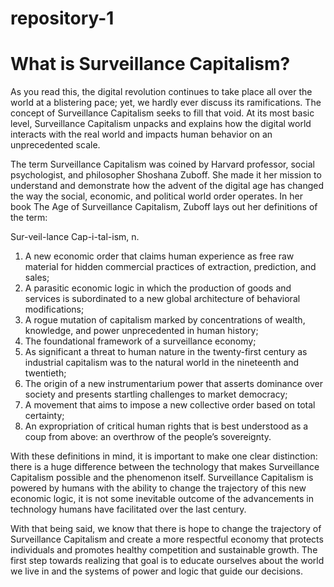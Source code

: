 # repository-1

# **What is Surveillance Capitalism?** #

<p>As you read this, the digital revolution continues to take place all over the world at a blistering pace; yet, we hardly ever discuss its ramifications. The concept of Surveillance Capitalism seeks to fill that void. At its most basic level, Surveillance Capitalism unpacks and explains how the digital world interacts with the real world and impacts human behavior on an unprecedented scale.</p>

<p>The term Surveillance Capitalism was coined by Harvard professor, social psychologist, and philosopher Shoshana Zuboff. She made it her mission to understand and demonstrate how the advent of the digital age has changed the way the social, economic, and political world order operates. In her book The Age of Surveillance Capitalism, Zuboff lays out her definitions of the term:</p>

<p>Sur-veil-lance Cap-i-tal-ism, n.<br>
<ol>
<li>A new economic order that claims human experience as free raw material for hidden commercial practices of extraction, prediction, and sales; </li>
<li>A parasitic economic logic in which the production of goods and services is subordinated to a new global architecture of behavioral modifications; </li>
<li>A rogue mutation of capitalism marked by concentrations of wealth, knowledge, and power unprecedented in human history; </li>
<li>The foundational framework of a surveillance economy; </li>
<li>As significant a threat to human nature in the twenty-first century as industrial capitalism was to the natural world in the nineteenth and twentieth; </li>
<li>The origin of a new instrumentarium power that asserts dominance over society and presents startling challenges to market democracy; </li>
<li>A movement that aims to impose a new collective order based on total certainty; </li>
<li>An expropriation of critical human rights that is best understood as a coup from above: an overthrow of the people’s sovereignty.</li>
</ol>
</p>

<p>With these definitions in mind, it is important to make one clear distinction: there is a huge difference between the technology that makes Surveillance Capitalism possible and the phenomenon itself. Surveillance Capitalism is powered by humans with the ability to change the trajectory of this new economic logic, it is not some inevitable outcome of the advancements in technology humans have facilitated over the last century.</p>

<p>With that being said, we know that there is hope to change the trajectory of Surveillance Capitalism and create a more respectful economy that protects individuals and promotes healthy competition and sustainable growth. The first step towards realizing that goal is to educate ourselves about the world we live in and the systems of power and logic that guide our decisions.</p>
